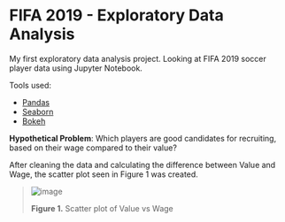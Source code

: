 # FIFA 2019 - Exploratory Data Analysis

My first exploratory data analysis project.  Looking at FIFA 2019 soccer player data using Jupyter Notebook.

Tools used:
* [Pandas](https://pandas.pydata.org/)
* [Seaborn](https://seaborn.pydata.org/)
* [Bokeh](http://bokeh.org/)

**Hypothetical Problem**: Which players are good candidates for recruiting, based on their wage compared to their value?

After cleaning the data and calculating the difference between Value and Wage, the scatter plot seen in Figure 1 was created.

> ![image](https://github.com/nwferreri/fifa19-eda/assets/112211174/5245fcdc-26a3-4cf0-913b-f4d00622458f)
> 
> **Figure 1.** Scatter plot of Value vs Wage
